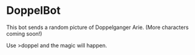 # DoppelBot

This bot sends a random picture of Doppelganger Arie. (More characters coming soon!)

Use >doppel and the magic will happen.
